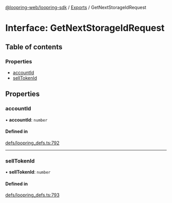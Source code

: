 [@loopring-web/loopring-sdk](../README.md) / [Exports](../modules.md) / GetNextStorageIdRequest

# Interface: GetNextStorageIdRequest

## Table of contents

### Properties

- [accountId](GetNextStorageIdRequest.md#accountid)
- [sellTokenId](GetNextStorageIdRequest.md#selltokenid)

## Properties

### accountId

• **accountId**: `number`

#### Defined in

[defs/loopring_defs.ts:792](https://github.com/Loopring/loopring_sdk/blob/a4b843d/src/defs/loopring_defs.ts#L792)

___

### sellTokenId

• **sellTokenId**: `number`

#### Defined in

[defs/loopring_defs.ts:793](https://github.com/Loopring/loopring_sdk/blob/a4b843d/src/defs/loopring_defs.ts#L793)
